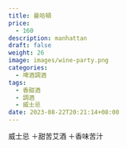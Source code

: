 ```yaml
---
title: 曼哈頓
price:
  - 160
description: manhattan
draft: false
weight: 26
image: images/wine-party.png
categories:
  - 啤酒調酒
tags:
  - 香甜酒
  - 調酒
  - 威士忌
date: 2023-08-22T20:21:14+08:00
---
```

 威士忌 ＋甜苦艾酒 ＋香味苦汁